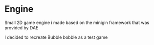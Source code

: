 # Engine
Small 2D game engine i made based on the minigin framework that was provided by DAE

I decided to recreate Bubble bobble as a test game
